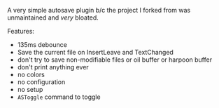 A very simple autosave plugin b/c the project I forked from was unmaintained and _very_ bloated.

Features:
- 135ms debounce
- Save the current file on InsertLeave and TextChanged
- don't try to save non-modifiable files or oil buffer or harpoon buffer
- don't print anything ever
- no colors
- no configuration
- no setup
- `ASToggle` command to toggle
